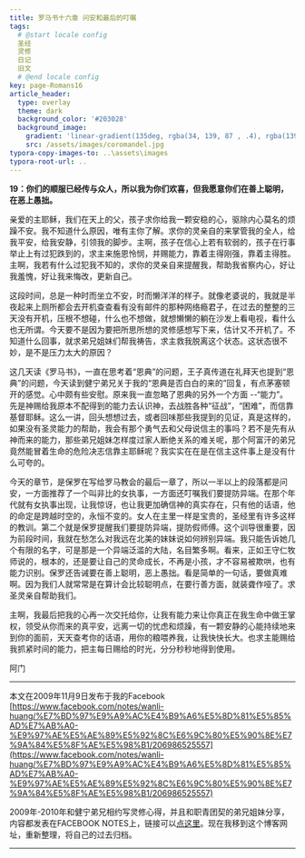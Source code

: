 ```yaml
---
title: 罗马书十六章 问安和最后的叮嘱
tags: 
  # @start locale config
  圣经
  灵修
  日记
  旧文
  # @end locale config
key: page-Romans16
article_header:
  type: overlay
  theme: dark
  background_color: '#203028'
  background_image:
    gradient: 'linear-gradient(135deg, rgba(34, 139, 87 , .4), rgba(139, 34, 139, .4))'
    src: /assets/images/coromandel.jpg
typora-copy-images-to: ..\assets\images
typora-root-url: ..
---
```


**19：你们的顺服已经传与众人，所以我为你们欢喜，但我愿意你们在善上聪明，在恶上愚拙。**

<!--more-->

亲爱的主耶稣，我们在天上的父，孩子求你给我一颗安稳的心，驱除内心莫名的烦躁不安。我不知道什么原因，唯有主你了解。求你的灵亲自的来掌管我的全人，给我平安，给我安静，引领我的脚步。主啊，孩子在信心上若有软弱的，孩子在行事举止上有过犯跌到的，求主来施恩怜悯，并赐能力，靠着主得刚强，靠着主得胜。主啊，我若有什么过犯我不知的，求你的灵亲自来提醒我，帮助我省察内心，好让我羞愧，好让我来悔改，更新自己。

这段时间，总是一种时而坐立不安，时而懒洋洋的样子。就像老婆说的，我就是半夜起来上厕所都会去开机查查看有没有邮件的那种网络瘾君子，在过去的整整的三天没有开机，压根不想碰，什么也不想做，就想懒懒的躺在沙发上看电视，看什么也无所谓。今天要不是因为要把所思所想的灵修感想写下来，估计又不开机了。不知道什么回事，就求弟兄姐妹们帮我祷告，求主救我脱离这个状态。这状态很不妙，是不是压力太大的原因？

这几天读《罗马书》，一直在思考着“恩典”的问题，王子真传道在礼拜天也提到“恩典”的问题，今天读到健宁弟兄关于我的“恩典是否白白的来的”回复，有点茅塞顿开的感觉。心中颇有些安慰。原来我一直忽略了恩典的另外一个方面 --“能力”。先是神赐给我原本不配得到的能力去认识神，去战胜各种“征战”，“困难”，而信靠基督耶稣。这么一讲，回头想想过去，或者回味那些我提到的见证，真是这样的，如果没有圣灵能力的帮助，我会有那个勇气去和父母说信主的事吗？若不是先有从神而来的能力，那些弟兄姐妹怎样度过家人断绝关系的难关呢，那个阿富汗的弟兄竟然能冒着生命的危险决志信靠主耶稣呢？我实实在在是在信主这件事上是没有什么可夸的。

今天的章节，是保罗在写给罗马教会的最后一章了，所以一半以上的段落都是问安，一方面推荐了一个叫非比的女执事，一方面还叮嘱我们要提防异端。在那个年代就有女执事出现，让我惊讶，也让我更加确信神的真实存在，只有他的话语，他的命定是跨越时空的，永恒不变的。女人在主里一样是宝贵的，圣经里有许多这样的教训。第二个就是保罗提醒我们要提防异端，提防假师傅。这个训导很重要，因为前段时间，我就在愁怎么对我远在北美的妹妹说如何辨别异端。我只能告诉她几个有限的名字，可是那是一个异端泛滥的大陆，名目繁多啊。看来，正如王守仁牧师说的，根本的，还是要让自己的灵命成长，不再是小孩，才不容易被欺哄，也有能力识别。保罗还告诫要在善上聪明，恶上愚拙。看是简单的一句话，要做真难啊。因为我们人就常常是在算计会比较聪明点，在要行善方面，就装聋作哑了。求圣灵亲自帮助我们。

主啊，我最后把我的心再一次交托给你，让我有能力来让你真正在我生命中做王掌权，领受从你而来的真平安，远离一切的忧虑和烦躁，有一颗安静的心能持续地来到你的面前，天天查考你的话语，用你的粮喂养我，让我快快长大。也求主能赐给我抓紧时间的能力，把主每日赐给的时光，分分秒秒地得到使用。

阿门

---

本文在2009年11月9日发布于我的Facebook [https://www.facebook.com/notes/wanli-huang/%E7%BD%97%E9%A9%AC%E4%B9%A6%E5%8D%81%E5%85%AD%E7%AB%A0-%E9%97%AE%E5%AE%89%E5%92%8C%E6%9C%80%E5%90%8E%E7%9A%84%E5%8F%AE%E5%98%B1/206986525557](https://www.facebook.com/notes/wanli-huang/%E7%BD%97%E9%A9%AC%E4%B9%A6%E5%8D%81%E5%85%AD%E7%AB%A0-%E9%97%AE%E5%AE%89%E5%92%8C%E6%9C%80%E5%90%8E%E7%9A%84%E5%8F%AE%E5%98%B1/206986525557)

2009年-2010年和健宁弟兄相约写灵修心得，并且和职青团契的弟兄姐妹分享，内容都发表在FACEBOOK NOTES上，链接可以[点这里](https://www.facebook.com/wanli.huang/notes)。现在我移到这个博客网址，重新整理，将自己的过去归档。

---





